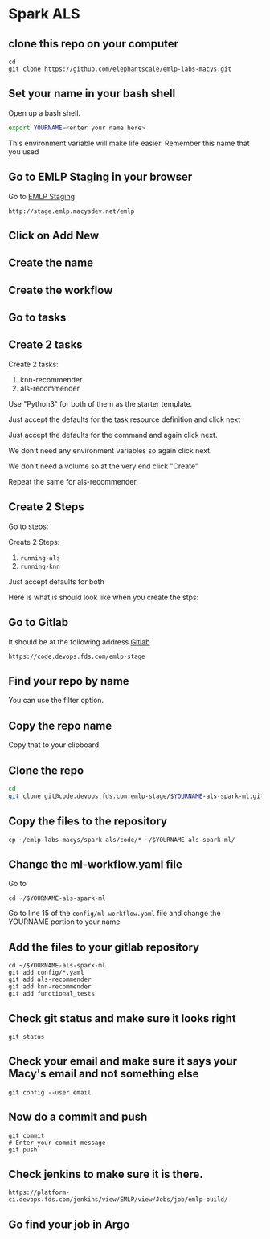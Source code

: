 # Spark ALS


## clone this repo on your computer

```console
cd
git clone https://github.com/elephantscale/emlp-labs-macys.git 
```

## Set your name in your bash shell

Open up a bash shell.

```bash
export YOURNAME=<enter your name here>
```

This environment variable will make life easier. Remember this name that you used


## Go to EMLP Staging in your browser

Go to [EMLP Staging](http://stage.emlp.macysdev.net/emlp)

```text
http://stage.emlp.macysdev.net/emlp
```


[](../images/als-1-emlp.png)

## Click on Add New

[](../images/als-2-addnew.png)

## Create the name


[](../images/als-3-name.png)

## Create the workflow

[](../images/als-4-create.png)

## Go to tasks

[](../images/als-7-createtask1.png)

## Create 2 tasks

Create 2 tasks:

1. knn-recommender
2. als-recommender

Use "Python3" for both of them as the starter template.

Just accept the defaults for the task resource definition and click next

Just accept the defaults for the command and again click next.

We don't need any environment variables so again click next.

We don't need a volume so at the very end click "Create"

Repeat the same for als-recommender.

[](../images/als-8-taskname.png)

## Create 2 Steps

Go to steps:

[](../images/als-9-createsteps.png)

Create 2 Steps:

1. `running-als`
2. `running-knn`

Just accept defaults for both

[](../images/als-10-addstep.png)

Here is what is should look like when you create the stps:

[](../images/als-11-steps.png)





## Go to Gitlab

It should be at the following address [Gitlab](https://code.devops.fds.com/emlp-stage)

```text
https://code.devops.fds.com/emlp-stage
```
[](../images/als-5-gitlab.png)

## Find your repo by name 

You can use the filter option.

[](../images/als-6-gitlabname.png)


## Copy the repo name

Copy that to your clipboard



## Clone the repo

```bash
cd
git clone git@code.devops.fds.com:emlp-stage/$YOURNAME-als-spark-ml.git
```




## Copy the files to the repository

```console
cp ~/emlp-labs-macys/spark-als/code/* ~/$YOURNAME-als-spark-ml/

```

## Change the ml-workflow.yaml file

Go to 

```console
cd ~/$YOURNAME-als-spark-ml
```

Go to line 15 of the `config/ml-workflow.yaml` file and change the YOURNAME
portion to your name


## Add the files to your gitlab repository

```console
cd ~/$YOURNAME-als-spark-ml
git add config/*.yaml
git add als-recommender
git add knn-recommender
git add functional_tests
```

## Check git status and make sure it looks right

```console
git status
```


## Check your email and make sure it says your Macy's email and not something else

```
git config --user.email
```

## Now do a commit and push

```
git commit
# Enter your commit message
git push
```

## Check jenkins to make sure it is there.


```text
https://platform-ci.devops.fds.com/jenkins/view/EMLP/view/Jobs/job/emlp-build/
```

## Go find your job in Argo


